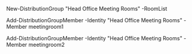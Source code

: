 New-DistributionGroup "Head Office Meeting Rooms" -RoomList

Add-DistributionGroupMember -Identity "Head Office Meeting Rooms" -Member meetingroom1

Add-DistributionGroupMember -Identity "Head Office Meeting Rooms" -Member meetingroom2
